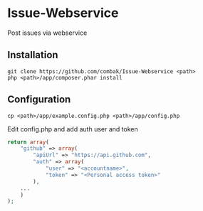 # Issue-Webservice
Post issues via webservice

## Installation
```
git clone https://github.com/combak/Issue-Webservice <path>
php <path>/app/composer.phar install
```

## Configuration
```
cp <path>/app/example.config.php <path>/app/config.php
```

Edit config.php and add auth user and token
```php
return array(
    "github" => array(
        "apiUrl" => "https://api.github.com",
        "auth" => array(
            "user" => "<accountname>",
            "token" => "<Personal access token>"
        ),
    ...
    )
);      
```
